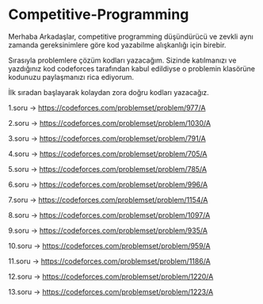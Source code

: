 # Competitive-Programming

Merhaba Arkadaşlar, competitive programming düşündürücü ve zevkli aynı zamanda gereksinimlere 
göre kod yazabilme alışkanlığı için birebir.

Sırasıyla problemlere çözüm kodları yazacağım. Sizinde katılmanızı ve yazdığınız kod codeforces tarafından
kabul edildiyse o problemin klasörüne kodunuzu paylaşmanızı rica ediyorum.

İlk sıradan başlayarak kolaydan zora doğru kodları yazacağız.

1.soru ->  https://codeforces.com/problemset/problem/977/A

2.soru ->  https://codeforces.com/problemset/problem/1030/A

3.soru ->  https://codeforces.com/problemset/problem/791/A

4.soru ->  https://codeforces.com/problemset/problem/705/A

5.soru ->  https://codeforces.com/problemset/problem/785/A

6.soru -> https://codeforces.com/problemset/problem/996/A

7.soru -> https://codeforces.com/problemset/problem/1154/A

8.soru -> https://codeforces.com/problemset/problem/1097/A

9.soru -> https://codeforces.com/problemset/problem/935/A

10.soru -> https://codeforces.com/problemset/problem/959/A

11.soru -> https://codeforces.com/problemset/problem/1186/A

12.soru -> https://codeforces.com/problemset/problem/1220/A

13.soru -> https://codeforces.com/problemset/problem/1223/A
